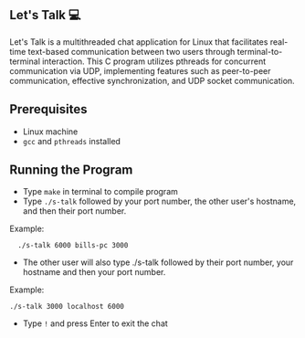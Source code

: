 ## Let's Talk 💻

Let's Talk is a multithreaded chat application for Linux that facilitates real-time text-based communication between two users through terminal-to-terminal interaction. This C program utilizes pthreads for concurrent communication via UDP, implementing features such as peer-to-peer communication, effective synchronization, and UDP socket communication.

## Prerequisites
* Linux machine
* `gcc` and `pthreads` installed

## Running the Program
* Type `make` in terminal to compile program
* Type `./s-talk` followed by your port number, the other user's hostname, and then their port number.

Example:
```
  ./s-talk 6000 bills-pc 3000
```
* The other user will also type ./s-talk followed by their port number, your hostname and then your port number.

Example:
```
./s-talk 3000 localhost 6000
```
* Type `!` and press Enter to exit the chat
